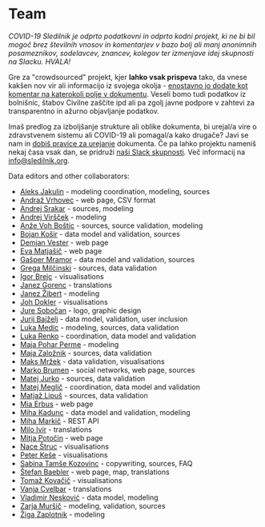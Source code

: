 # Team

*COVID-19 Sledilnik je odprto podatkovni in odprto kodni projekt, ki ne bi bil mogoč brez številnih vnosov in komentarjev v bazo bolj ali manj anonimnih posameznikov, sodelavcev, znancev, kolegov ter izmenjave idej skupnosti na Slacku. HVALA!*

Gre za "crowdsourced" projekt, kjer **lahko vsak prispeva** tako, da vnese kakšen nov vir ali informacijo iz svojega okolja - [enostavno jo dodate kot komentar na katerokoli polje v dokumentu](https://docs.google.com/spreadsheets/d/1N1qLMoWyi3WFGhIpPFzKsFmVE0IwNP3elb_c18t2DwY/edit#gid=0). Veseli bomo tudi podatkov iz bolnišnic, štabov Civilne zaščite ipd ali pa zgolj javne podpore v zahtevi za transparentno in ažurno objavljanje podatkov.

Imaš predlog za izboljšanje strukture ali oblike dokumenta, bi urejal/a vire o zdravstvenem sistemu ali COVID-19 ali pomagal/a kako drugače? Javi se nam in [dobiš pravice za urejanje](mailto:info@sledilnik.org) dokumenta.
Če pa lahko projektu nameniš nekaj časa vsak dan, se pridruži [naši Slack skupnosti](https://sledilnik.slack.com). Več informacij na info@sledilnik.org.

Data editors and other collaborators:

-   [Aleks Jakulin](https://twitter.com/aleksj) - modeling coordination, modeling, sources
-   [Andraž Vrhovec](https://github.com/overlordtm) - web page, CSV format
-   [Andrej Srakar](http://www.ier.si/) - sources, modeling
-   [Andrej Viršček](https://udomacenastatistika.wordpress.com/author/vandrej/) - modeling
-   [Anže Voh Boštic](https://podcrto.si/author/anze/) - sources, source validation, modeling
-   [Bojan Košir](https://twitter.com/BojanKosir) - data model and validation, sources
-   [Demjan Vester](https://github.com/VesterDe) - web page
-   [Eva Matjašič](https://github.com/Blonduos/) - web page
-   [Gašper Mramor](https://www.linkedin.com/in/gaspermramor) - data model and validation, sources
-   [Grega Milčinski](https://www.linkedin.com/in/gregamilcinski/) - sources, data validation
-   [Igor Brejc](https://twitter.com/breki74) - visualisations
-   [Janez Gorenc](https://si.linkedin.com/in/janez-gorenc-03415868) - translations
-   [Janez Žibert](https://pacs.zf.uni-lj.si/janez-zibert/) - modeling
-   [Joh Dokler](https://github.com/joahim) - visualisations
-   [Jure Sobočan](https://www.linkedin.com/in/juresobocan) - logo, graphic design
-   [Jurij Bajželj](https://www.linkedin.com/in/bajzelj) - data model, validation, user inclusion
-   [Luka Medic](https://www.facebook.com/luka.medic.79) - modeling, sources, data validation
-   [Luka Renko](https://twitter.com/lukarenko) - coordination, data model and validation
-   [Maja Pohar Perme](http://ibmi.mf.uni-lj.si/sl/o-ibmi/osebje) - modeling
-   [Maja Založnik](https://www.linkedin.com/in/maja-zalo%C5%BEnik-26034a84) - sources, data validation
-   [Maks Mržek](https://www.linkedin.com/in/maks-mr%C5%BEek-98798066/) - data validation, visualisations
-   [Marko Brumen](https://twitter.com/multikultivator) - social networks, web page, sources
-   [Matej Jurko](https://www.linkedin.com/in/matejjurko/) - sources, data validation
-   [Matej Meglič](https://www.linkedin.com/in/matejmeglic/) - coordination, data model and validation
-   [Matjaž Lipuš](https://twitter.com/MatjazL) - sources, data validation
-   [Mia Erbus](https://github.com/miaerbus) - web page
-   [Miha Kadunc](https://twitter.com/miha_kadunc) - data model and validation, modeling
-   [Miha Markič](https://twitter.com/MihaMarkic) - REST API
-   [Milo Ivir](https://hosted.weblate.org/user/milotype/) - translations
-   [Mitja Potočin](https://github.com/mitjapotocin) - web page
-   [Nace Štruc](https://www.nace.si/) - visualisations
-   [Peter Keše](https://twitter.com/pkese/) - visualisations
-   [Sabina Tamše Kozovinc](https://www.linkedin.com/in/sabina-tamse-copywriter/) - copywriting, sources, FAQ
-   [Štefan Baebler](https://www.linkedin.com/in/stefanbaebler/) - web page, map, translations
-   [Tomaž Kovačič](https://www.linkedin.com/in/tomazkovacic) - visualisations
-   [Vanja Cvelbar](https://github.com/b100w11) - translations
-   [Vladimir Nesković](https://www.linkedin.com/in/k35m4/) - data model, modeling
-   [Zarja Muršič](https://twitter.com/piskotk) - modeling, validation, sources
-   [Žiga Zaplotnik](https://twitter.com/ZaplotnikZiga) - modeling

